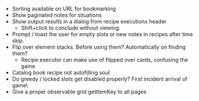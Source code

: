 - Sorting available on URL for bookmarking
- Show paginated notes for situations
- Show output results in a dialog from recipe executions header
  - Shift+click to conclude without viewing.
- Prompt / toast the user for empty slots or new notes in recipes after time skip.
- Flip over element stacks. Before using them? Automatically on finding them?
  - Recipe executor can make use of flipped over cards, confusing the game
- Catalog book recipe not autofilling soul
- Do greedy / locked slots get disabled properly? First incident arrival of game\
- Give a proper observable grid getItemKey to all pages
